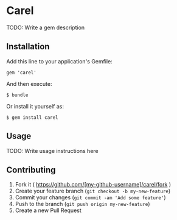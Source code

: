 # Carel

TODO: Write a gem description

## Installation

Add this line to your application's Gemfile:

    gem 'carel'

And then execute:

    $ bundle

Or install it yourself as:

    $ gem install carel

## Usage

TODO: Write usage instructions here

## Contributing

1. Fork it ( https://github.com/[my-github-username]/carel/fork )
2. Create your feature branch (`git checkout -b my-new-feature`)
3. Commit your changes (`git commit -am 'Add some feature'`)
4. Push to the branch (`git push origin my-new-feature`)
5. Create a new Pull Request
